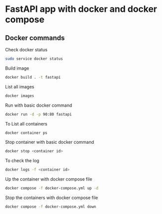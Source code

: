 # FastAPI app with docker and docker compose
## Docker commands

Check docker status
```sh
sudo service docker status
```
Build image
```sh
docker build . -t fastapi
```
List all images
```sh
docker images 
```
Run with basic docker command
```sh
docker run -d -p 90:80 fastapi
```
To List all containers
```sh
docker container ps 
```
Stop container with basic docker command
```sh
docker stop <container id>
```
To check the log
```sh
docker logs -f <container id>
```
Up the container with docker compose file
```sh
docker compose -f docker-compose.yml up -d
```
Stop the containers with docker compose file
```sh
docker compose -f docker-compose.yml down
```


